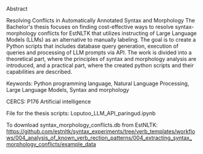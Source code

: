 Abstract

Resolving Conflicts in Automatically Annotated Syntax and Morphology
The Bachelor's thesis focuses on finding cost-effective ways to resolve syntax-morphology conflicts for EstNLTK that utilizes instructing of Large Language Models (LLMs) as an alternative to manually labeling. The goal is to create a Python scripts that includes database query generation, execution of queries and processing of LLM prompts via API. The work is divided into a theoretical part, where the principles of syntax and morphology analysis are introduced, and a practical part, where the created python scripts and their capabilities are described. 

Keywords: Python programming language, Natural Language Processing, Large Language Models, Syntax and morphology

CERCS: P176 Artificial intelligence

File for the thesis scripts:
Loputoo_LLM_API_paringud.ipynb

To download syntax_morphology_conflicts.db from EstNLTK:
https://github.com/estnltk/syntax_experiments/tree/verb_templates/workflows/004_analysis_of_known_verb_rection_patterns/004_extracting_syntax_morphology_conflicts/example_data
